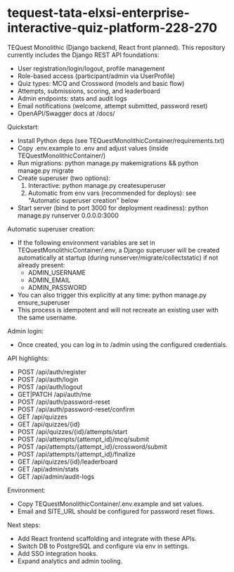 # tequest-tata-elxsi-enterprise-interactive-quiz-platform-228-270

TEQuest Monolithic (Django backend, React front planned). This repository currently includes the Django REST API foundations:

- User registration/login/logout, profile management
- Role-based access (participant/admin via UserProfile)
- Quiz types: MCQ and Crossword (models and basic flow)
- Attempts, submissions, scoring, and leaderboard
- Admin endpoints: stats and audit logs
- Email notifications (welcome, attempt submitted, password reset)
- OpenAPI/Swagger docs at /docs/

Quickstart:
- Install Python deps (see TEQuestMonolithicContainer/requirements.txt)
- Copy .env.example to .env and adjust values (inside TEQuestMonolithicContainer/)
- Run migrations: python manage.py makemigrations && python manage.py migrate
- Create superuser (two options):
  1) Interactive: python manage.py createsuperuser
  2) Automatic from env vars (recommended for deploys): see "Automatic superuser creation" below
- Start server (bind to port 3000 for deployment readiness):
  python manage.py runserver 0.0.0.0:3000

Automatic superuser creation:
- If the following environment variables are set in TEQuestMonolithicContainer/.env, a Django superuser will be created automatically at startup (during runserver/migrate/collectstatic) if not already present:
  - ADMIN_USERNAME
  - ADMIN_EMAIL
  - ADMIN_PASSWORD
- You can also trigger this explicitly at any time:
  python manage.py ensure_superuser
- This process is idempotent and will not recreate an existing user with the same username.

Admin login:
- Once created, you can log in to /admin using the configured credentials.

API highlights:
- POST /api/auth/register
- POST /api/auth/login
- POST /api/auth/logout
- GET|PATCH /api/auth/me
- POST /api/auth/password-reset
- POST /api/auth/password-reset/confirm
- GET /api/quizzes
- GET /api/quizzes/{id}
- POST /api/quizzes/{id}/attempts/start
- POST /api/attempts/{attempt_id}/mcq/submit
- POST /api/attempts/{attempt_id}/crossword/submit
- POST /api/attempts/{attempt_id}/finalize
- GET /api/quizzes/{id}/leaderboard
- GET /api/admin/stats
- GET /api/admin/audit-logs

Environment:
- Copy TEQuestMonolithicContainer/.env.example and set values.
- Email and SITE_URL should be configured for password reset flows.

Next steps:
- Add React frontend scaffolding and integrate with these APIs.
- Switch DB to PostgreSQL and configure via env in settings.
- Add SSO integration hooks.
- Expand analytics and admin tooling.
